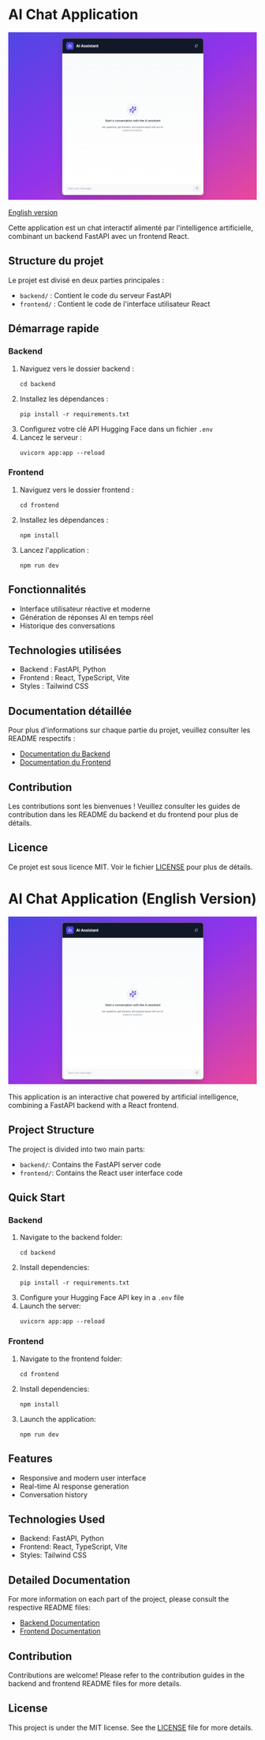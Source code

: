 # AI Chat Application

![AI Chat Application](image/image.png)

[English version](#ai-chat-application-english-version)


Cette application est un chat interactif alimenté par l'intelligence artificielle, combinant un backend FastAPI avec un frontend React.


## Structure du projet

Le projet est divisé en deux parties principales :

- `backend/` : Contient le code du serveur FastAPI
- `frontend/` : Contient le code de l'interface utilisateur React

## Démarrage rapide

### Backend

1. Naviguez vers le dossier backend :
   ```
   cd backend
   ```
2. Installez les dépendances :
   ```
   pip install -r requirements.txt
   ```
3. Configurez votre clé API Hugging Face dans un fichier `.env`
4. Lancez le serveur :
   ```
   uvicorn app:app --reload
   ```

### Frontend

1. Naviguez vers le dossier frontend :
   ```
   cd frontend
   ```
2. Installez les dépendances :
   ```
   npm install
   ```
3. Lancez l'application :
   ```
   npm run dev
   ```

## Fonctionnalités

- Interface utilisateur réactive et moderne
- Génération de réponses AI en temps réel
- Historique des conversations

## Technologies utilisées

- Backend : FastAPI, Python
- Frontend : React, TypeScript, Vite
- Styles : Tailwind CSS

## Documentation détaillée

Pour plus d'informations sur chaque partie du projet, veuillez consulter les README respectifs :

- [Documentation du Backend](backend/README.md)
- [Documentation du Frontend](frontend/README.md)

## Contribution

Les contributions sont les bienvenues ! Veuillez consulter les guides de contribution dans les README du backend et du frontend pour plus de détails.

## Licence

Ce projet est sous licence MIT. Voir le fichier [LICENSE](LICENSE) pour plus de détails.



# AI Chat Application (English Version)

![AI Chat Application](image/image.png)

This application is an interactive chat powered by artificial intelligence, combining a FastAPI backend with a React frontend.

## Project Structure

The project is divided into two main parts:

- `backend/`: Contains the FastAPI server code
- `frontend/`: Contains the React user interface code

## Quick Start

### Backend

1. Navigate to the backend folder:
   ```
   cd backend
   ```
2. Install dependencies:
   ```
   pip install -r requirements.txt
   ```
3. Configure your Hugging Face API key in a `.env` file
4. Launch the server:
   ```
   uvicorn app:app --reload
   ```

### Frontend

1. Navigate to the frontend folder:
   ```
   cd frontend
   ```
2. Install dependencies:
   ```
   npm install
   ```
3. Launch the application:
   ```
   npm run dev
   ```

## Features

- Responsive and modern user interface
- Real-time AI response generation
- Conversation history

## Technologies Used

- Backend: FastAPI, Python
- Frontend: React, TypeScript, Vite
- Styles: Tailwind CSS

## Detailed Documentation

For more information on each part of the project, please consult the respective README files:

- [Backend Documentation](backend/README.md)
- [Frontend Documentation](frontend/README.md)

## Contribution

Contributions are welcome! Please refer to the contribution guides in the backend and frontend README files for more details.

## License

This project is under the MIT license. See the [LICENSE](LICENSE) file for more details.
